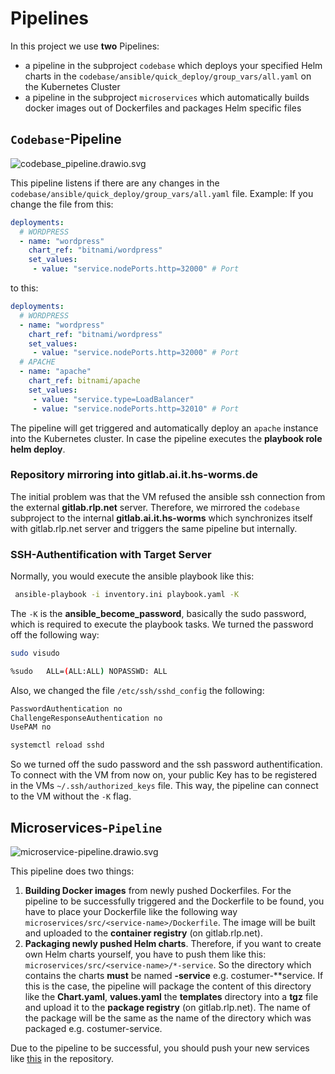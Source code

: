 # Pipelines

In this project we use **two** Pipelines:
- a pipeline in the subproject `codebase` which deploys your specified Helm charts in the `codebase/ansible/quick_deploy/group_vars/all.yaml` on the Kubernetes Cluster
- a pipeline in the subproject `microservices` which automatically builds docker images out of Dockerfiles and packages Helm specific files 

## `Codebase`-Pipeline
![codebase_pipeline.drawio.svg](uploads/6706c631eadd71d950431494eeda7f67/codebase_pipeline.drawio.svg)

This pipeline listens if there are any changes in the `codebase/ansible/quick_deploy/group_vars/all.yaml` file.
Example:
If you change the file from this:
```yaml
deployments:
  # WORDPRESS
  - name: "wordpress"
    chart_ref: "bitnami/wordpress"
    set_values:
     - value: "service.nodePorts.http=32000" # Port
```
to this:
```yaml
deployments:
  # WORDPRESS
  - name: "wordpress"
    chart_ref: "bitnami/wordpress"
    set_values:
     - value: "service.nodePorts.http=32000" # Port
  # APACHE
  - name: "apache"
    chart_ref: bitnami/apache
    set_values:
     - value: "service.type=LoadBalancer" 
     - value: "service.nodePorts.http=32010" # Port
```
The pipeline will get triggered and automatically deploy an `apache` instance into the Kubernetes cluster.
In case the pipeline executes the **playbook role helm deploy**.

### Repository mirroring into gitlab.ai.it.hs-worms.de
The initial problem was that the VM refused the ansible ssh connection from the external **gitlab.rlp.net** server.
Therefore, we mirrored the `codebase` subproject to the internal **gitlab.ai.it.hs-worms** which synchronizes itself with gitlab.rlp.net server and triggers the same pipeline but internally.

### SSH-Authentification with Target Server
Normally, you would execute the ansible playbook like this:
```bash
 ansible-playbook -i inventory.ini playbook.yaml -K
```
The `-K` is the **ansible_become_password**, basically the sudo password, which is required to execute the playbook tasks.
We turned the password off the following way:
```bash
sudo visudo
```
```bash
%sudo   ALL=(ALL:ALL) NOPASSWD: ALL
```
Also, we changed the file `/etc/ssh/sshd_config` the following:
```bash
PasswordAuthentication no
ChallengeResponseAuthentication no
UsePAM no
```
```bash
systemctl reload sshd
```
So we turned off the sudo password and the ssh password authentification.
To connect with the VM from now on, your public Key has to be registered in the VMs `~/.ssh/authorized_keys` file.
This way, the pipeline can connect to the VM without the `-K` flag.

## Microservices-`Pipeline`
![microservice-pipeline.drawio.svg](uploads/1f258a6d7ad8592024106eb72266cd49/microservice-pipeline.drawio.svg)

This pipeline does two things:
1) **Building Docker images** from newly pushed Dockerfiles. For the pipeline to be successfully triggered and the Dockerfile to be found, you have to place your Dockerfile like the following way `microservices/src/<service-name>/Dockerfile`. The image will be built and uploaded to the **container registry** (on gitlab.rlp.net).
2) **Packaging newly pushed Helm charts**. Therefore, if you want to create own Helm charts yourself, you have to push them like this: `microservices/src/<service-name>/*-service`. So the directory which contains the charts **must** be named <anything>**-service** e.g. costumer-**service. If this is the case, the pipeline will package the content of this directory like the **Chart.yaml**, **values.yaml** the **templates** directory into a **tgz** file and upload it to the **package registry** (on gitlab.rlp.net). The name of the package will be the same as the name of the directory which was packaged e.g. costumer-service.

Due to the pipeline to be successful, you should push your new services like [this](./deploy-own-services.md#push-a-new-service-in-this-way-example-with-frontend-service) in the repository.